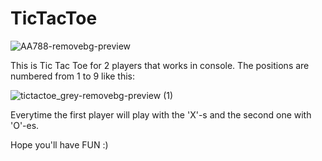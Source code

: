 # TicTacToe
![AA788-removebg-preview](https://github.com/klauseen/TicTacToe/assets/134730407/e4b9cba3-c932-4d0a-8a38-97e965d28624)

This is Tic Tac Toe for 2 players that works in console. The positions are numbered from 1 to 9 like this: 

![tictactoe_grey-removebg-preview (1)](https://github.com/klauseen/TicTacToe/assets/134730407/834115a7-7a5e-43ca-823a-82699fb1667b)


Everytime the first player will play with the 'X'-s and the second one with 'O'-es.


Hope you'll have FUN :)


